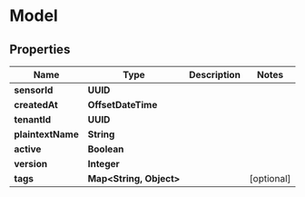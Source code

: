 

# Model


## Properties

| Name | Type | Description | Notes |
|------------ | ------------- | ------------- | -------------|
|**sensorId** | **UUID** |  |  |
|**createdAt** | **OffsetDateTime** |  |  |
|**tenantId** | **UUID** |  |  |
|**plaintextName** | **String** |  |  |
|**active** | **Boolean** |  |  |
|**version** | **Integer** |  |  |
|**tags** | **Map&lt;String, Object&gt;** |  |  [optional] |



